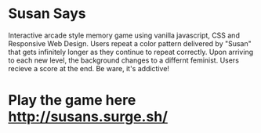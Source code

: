 # Susan Says 

Interactive arcade style memory game using vanilla javascript, CSS and Responsive Web Design. Users repeat a color pattern delivered by "Susan" that gets infinitely longer as they continue to repeat correctly. Upon arriving to each new level, the background changes to a differnt feminist. Users recieve a score at the end. Be ware, it's addictive!

# Play the game here http://susans.surge.sh/

